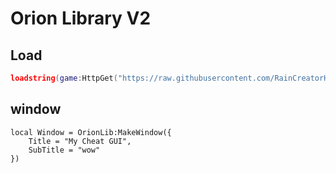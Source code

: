 # Orion Library V2

## Load
``` lua
loadstring(game:HttpGet("https://raw.githubusercontent.com/RainCreatorHub/RainLibV2/refs/heads/main/OrionLibV2.lua"))()
```

## window
``` lia
local Window = OrionLib:MakeWindow({
    Title = "My Cheat GUI",
    SubTitle = "wow"
})
```
